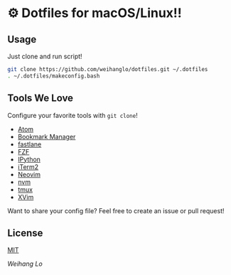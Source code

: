 ⚙️ Dotfiles for macOS/Linux!!
====================================

Usage
-----
Just clone and run script!

```bash
git clone https://github.com/weihanglo/dotfiles.git ~/.dotfiles
. ~/.dotfiles/makeconfig.bash
```

Tools We Love
-------------

Configure your favorite tools with `git clone`!

- [Atom](https://atom.io)
- [Bookmark Manager](.bm.sh)
- [fastlane](https://fastlane.tools)
- [FZF](https://github.com/junegunn/fzf)
- [IPython](https://ipython.org)
- [iTerm2](https://www.iterm2.com)
- [Neovim](https://neovim.io)
- [nvm](https://github.com/creationix/nvm)
- [tmux](https://tmux.github.io)
- [XVim](http://xvim.org)

Want to share your config file? 
Feel free to create an issue or pull request!


License
-------

[MIT](LICENSE)

*Weihang Lo*
